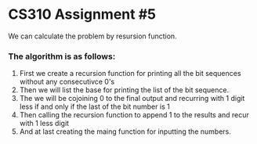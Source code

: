 # CS310 Assignment #5
We can calculate the problem by resursion function.


### The algorithm is as follows:
1. First we create a recursion function for printing all the bit sequences without any consecutivce 0's
2. Then we will list the base for printing the list of the bit sequence.
3. The we will be cojoining 0 to the final output and recurring with 1 digit less if and only if the last of the bit number is 1
4. Then calling the recursion function to append 1 to the results and recur with 1 less digit
5. And at last creating the maing function for inputting the numbers.

